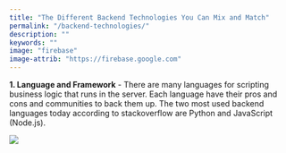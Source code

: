 ```yaml
---
title: "The Different Backend Technologies You Can Mix and Match"
permalink: "/backend-technologies/"
description: ""
keywords: ""
image: "firebase"
image-attrib: "https://firebase.google.com"
---
```


**1. Language and Framework** - There are many languages for scripting business logic that runs in the server. Each language have their pros and cons and communities to back them up. The two most used backend languages today according to stackoverflow are Python and JavaScript (Node.js).

![](/assets/images/screenshots/stackoverflow_trends.png)

